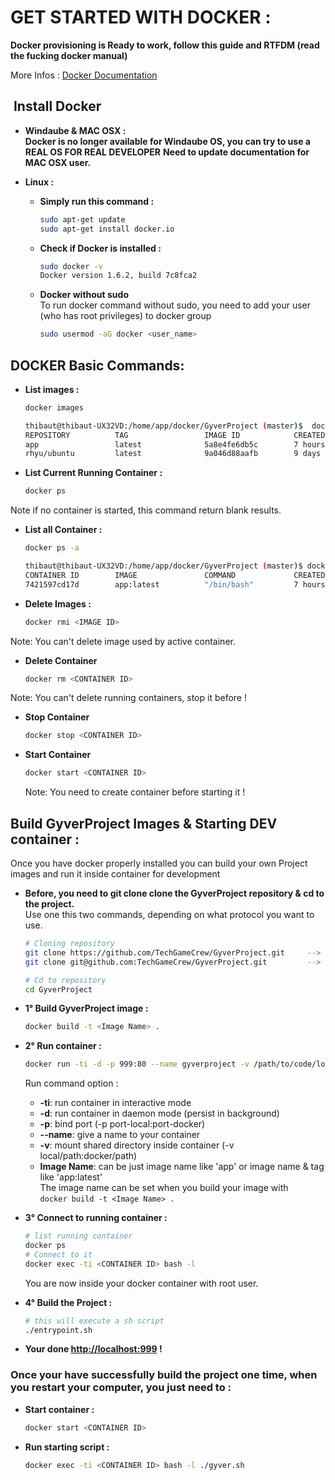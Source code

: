 # GET STARTED WITH DOCKER :

**Docker provisioning is Ready to work, follow this guide and RTFDM (read the fucking docker manual)**

More Infos :
[Docker Documentation](https://docs.docker.com/)

##  Install Docker
*   **Windaube & MAC OSX :**  
    **Docker is no longer available for Windaube OS, you can try to use a REAL OS FOR REAL DEVELOPER**
    **Need to update documentation for MAC OSX user.**

*   **Linux :**
    * **Simply run this command :**  
        ```bash
        sudo apt-get update
        sudo apt-get install docker.io
        ```
        
    * **Check if Docker is installed :**  
        ```bash
        sudo docker -v
        Docker version 1.6.2, build 7c8fca2
        ```
        
    * **Docker without sudo**  
        To run docker command without sudo, you need to add your user (who has root privileges) to docker group  
        ```bash
        sudo usermod -aG docker <user_name>
        ```
        
## DOCKER Basic Commands:  

* **List images :**  
    ```bash
    docker images
    ```
 
    ```bash
    thibaut@thibaut-UX32VD:/home/app/docker/GyverProject (master)$  docker images
    REPOSITORY          TAG                 IMAGE ID            CREATED             VIRTUAL SIZE
    app                 latest              5a8e4fe6db5c        7 hours ago         759.7 MB
    rhyu/ubuntu         latest              9a046d88aafb        9 days ago          409.5 MB
    ```
  
* **List Current Running Container :**  
    ```bash
    docker ps
    ```
 
 Note if no container is started, this command return blank results.
 
* **List all Container :**  
    ```bash
    docker ps -a
    ```

    ```bash
    thibaut@thibaut-UX32VD:/home/app/docker/GyverProject (master)$ docker ps -a
    CONTAINER ID        IMAGE               COMMAND             CREATED             STATUS              PORTS                          NAMES
    7421597cd17d        app:latest          "/bin/bash"         7 hours ago         Up 12 minutes       999/tcp, 0.0.0.0:999->80/tcp   gyverproject    
    ```

* **Delete Images :**  
    ```bash
    docker rmi <IMAGE ID>
    ```
 
 Note: You can't delete image used by active container.
 
* **Delete Container**  
    ```bash
    docker rm <CONTAINER ID>
    ```
 
 Note: You can't delete running containers, stop it before !
 
* **Stop Container**  
    ```bash
    docker stop <CONTAINER ID>
    ```

* **Start Container**  
    ```bash
    docker start <CONTAINER ID>
    ```
  
  Note: You need to create container before starting it !

## Build GyverProject Images & Starting DEV container :  

Once you have docker properly installed you can build your own Project images and run it inside container for development

* **Before, you need to git clone clone the GyverProject repository & cd to the project.**  
    Use one this two commands, depending on what protocol you want to use.  
    
    ```bash
    # Cloning repository
    git clone https://github.com/TechGameCrew/GyverProject.git     --> use https protocol (Easy Way)
    git clone git@github.com:TechGameCrew/GyverProject.git         --> use ssh protocol (need to generate & configure SSH Key before)
    
    # Cd to repository
    cd GyverProject
    ```
    
* **1° Build GyverProject image :**  
    ```bash
    docker build -t <Image Name> .
    ```
  
* **2° Run container :**  
    ```bash
    docker run -ti -d -p 999:80 --name gyverproject -v /path/to/code/local:/home/app <Image Name>
    ```
 
    Run command option :
    * **-ti**: run container in interactive mode  
    * **-d**: run container in daemon mode (persist in background)  
    * **-p**: bind port (-p port-local:port-docker)  
    * **--name**: give a name to your container  
    * **-v**: mount shared directory inside container (-v local/path:docker/path)  
    * **Image Name**: can be just image name like 'app' or image name & tag like 'app:latest'   
    The image name can be set when you build your image with  
    `docker build -t <Image Name> .`  
 
* **3° Connect to running container :**  
    ```bash
    # list running container
    docker ps
    # Connect to it
    docker exec -ti <CONTAINER ID> bash -l
    ```

    You are now inside your docker container with root user.
 
* **4° Build the Project :**  
    ```bash
    # this will execute a sh script
    ./entrypoint.sh
    ```

* **Your done [http://localhost:999](http://localhost:999) !**

### Once your have successfully build the project one time, when you restart your computer, you just need to :
 
* **Start container :**  
    ```bash
    docker start <CONTAINER ID>
    ```

* **Run starting script :**  
    ```bash
    docker exec -ti <CONTAINER ID> bash -l ./gyver.sh
    ```
